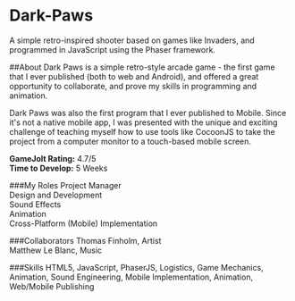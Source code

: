 # Dark-Paws
A simple retro-inspired shooter based on games like Invaders, and programmed in JavaScript using the Phaser framework.

##About
Dark Paws is a simple retro-style arcade game - the first game that I ever published (both to web and Android), and offered a great opportunity to collaborate, and prove my skills in programming and animation. 

Dark Paws was also the first program that I ever published to Mobile. Since it's not a native mobile app,  I was presented with the unique and exciting challenge of teaching myself how to use tools like CocoonJS to take the project from a computer monitor to a touch-based mobile screen.

<b>GameJolt Rating:</b> 4.7/5<br>
<b>Time to Develop:</b> 5 Weeks

###My Roles
Project Manager<br>
Design and Development<br>
Sound Effects<br>
Animation<br>
Cross-Platform (Mobile) Implementation

###Collaborators
Thomas Finholm, Artist<br>
Matthew Le Blanc, Music

###Skills
HTML5, JavaScript, PhaserJS, Logistics, Game Mechanics, Animation, Sound Engineering, Mobile Implementation, Animation, Web/Mobile Publishing

